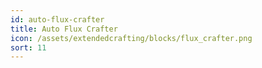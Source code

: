 ```yaml
---
id: auto-flux-crafter
title: Auto Flux Crafter
icon: /assets/extendedcrafting/blocks/flux_crafter.png
sort: 11
---
```


